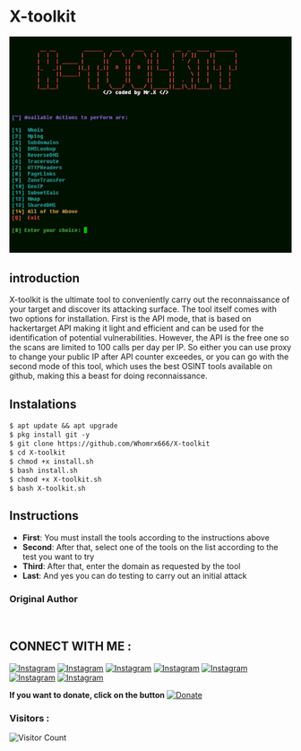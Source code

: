 # X-toolkit
![X-toolkit preview](X-toolkit.jpg)

## introduction
X-toolkit is the ultimate tool to conveniently carry out the reconnaissance of your target and discover its attacking surface. The tool itself comes with two options for installation. First is the API mode, that is based on hackertarget API making it light and efficient and can be used for the identification of potential vulnerabilities. However, the API is the free one so the scans are limited to 100 calls per day per IP. So either you can use proxy to change your public IP after API counter exceedes, or you can go with the second mode of this tool, which uses the best OSINT tools available on github, making this a beast for doing reconnaissance.

## Instalations
```
$ apt update && apt upgrade
$ pkg install git -y
$ git clone https://github.com/Whomrx666/X-toolkit
$ cd X-toolkit 
$ chmod +x install.sh
$ bash install.sh
$ chmod +x X-toolkit.sh
$ bash X-toolkit.sh
```

## Instructions
- **First**: You must install the tools according to the instructions above
- **Second**: After that, select one of the tools on the list according to the test you want to try
- **Third**: After that, enter the domain as requested by the tool
- **Last**: And yes you can do testing to carry out an initial attack
### Original Author
<a href="https://github.com/Whomrx666"><img src="https://img.shields.io/badge/Original-Author-brightgreen.svg" alt=""/></a>

## CONNECT WITH ME :

[![Instagram](https://img.shields.io/badge/WEBSITE-VISIT-yellow?style=for-the-badge&logo=blogger)](https://whomrxhackers.blogspot.com/)
[![Instagram](https://img.shields.io/badge/TWITTER-FOLLOW-red?style=for-the-badge&logo=x)](https://twitter.com/whomrx666)
[![Instagram](https://img.shields.io/badge/YOUTUBE-SUBSCRIBE-red?style=for-the-badge&logo=youtube)](https://youtube.com/@whomrx666)
[![Instagram](https://img.shields.io/badge/FACEBOOK-LIKE-red?style=for-the-badge&logo=facebook)](https://facebook.com/https://www.facebook.com/whomrx.666)
[![Instagram](https://img.shields.io/badge/TELEGRAM-CONNECT-red?style=for-the-badge&logo=telegram)](https://t.me/@Whomr_X)
[![Instagram](https://img.shields.io/badge/WHATSAPP-CONTACT-red?style=for-the-badge&logo=whatsapp)](https://wa.me/6287855190571)
[![Instagram](https://img.shields.io/badge/TIKTOK-FOLLOW-red?style=for-the-badge&logo=tiktok)](https://www.tiktok.com/@whomr.x)

**If you want to donate, click on the button**
<a href="https://saweria.co/whomrx"><img title="Donate" src="https://img.shields.io/badge/Donate-X tool-yellow?style=for-the-badge&logo=github"></a>

### Visitors :
![Visitor Count](https://profile-counter.glitch.me/Whomrx666/count.svg)

